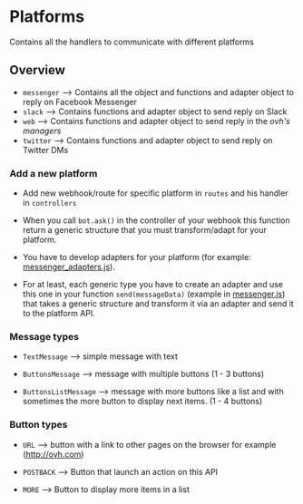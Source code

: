 # Platforms

Contains all the handlers to communicate with different platforms

## Overview

+ `messenger` --> Contains all the object and functions and adapter object to reply on Facebook Messenger
+ `slack` --> Contains functions and adapter object to send reply on Slack
+ `web` --> Contains functions and adapter object to send reply in the *ovh's managers*
+ `twitter` -->  Contains functions and adapter object to send reply on Twitter DMs

### Add a new platform

+ Add new webhook/route for specific platform in `routes` and his handler in `controllers`

+ When you call `bot.ask()` in the controller of your webhook this function return a generic structure that you must transform/adapt for your platform.

+ You have to develop adapters for your platform (for example: [messenger_adapters.js](messenger/messenger_adapters.js)).

+ For at least, each generic type you have to create an adapter and use this one in your function `send(messageData)` (example in [messenger.js](messenger/messenger.js)) that takes a generic structure and transform it via an adapter and send it to the platform API.

### Message types

+ `TextMessage` -->  simple message with text

+ `ButtonsMessage` --> message with multiple buttons (1 - 3 buttons)

+ `ButtonsListMessage` --> message with more buttons like a list and with sometimes the more button to display next items. (1 - 4 buttons)

### Button types

+ `URL` --> button with a link to other pages on the browser for example (http://ovh.com)

+ `POSTBACK` --> Button that launch an action on this API

+ `MORE` --> Button to display more items in a list
